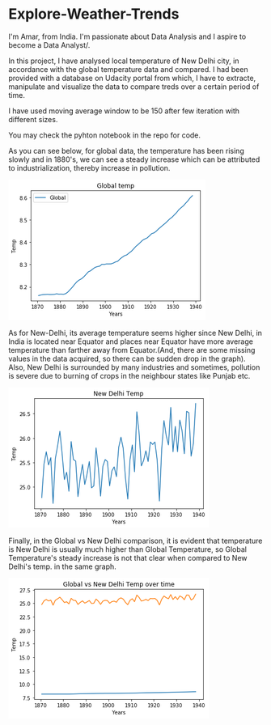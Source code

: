 # Explore-Weather-Trends

I'm Amar, from India. I'm passionate about Data Analysis and I aspire to become a Data Analyst/.

In this project, I have analysed local temperature of New Delhi city, in accordance with the global temperature data and compared. I had been provided with a database on Udacity portal from which, I have to extracte, manipulate and visualize the data to compare treds over a certain period of time.

I have used moving average window to be 150 after few iteration with different sizes.

You may check the pyhton notebook in the repo for code.

As you can see below, for global data, the temperature has been rising slowly and in 1880's, we can see a steady increase which can be attributed to industrialization, thereby increase in pollution.

![global](https://github.com/amarkt/Explore-Weather-Trends/blob/master/global.png)

As for New-Delhi, its average temperature seems higher since New Delhi, in India is located near Equator and places near Equator have more average temperature than farther away from Equator.(And, there are some missing values in the data acquired, so there can be sudden drop in the graph). Also, New Delhi is surrounded by many industries and sometimes, pollution is severe due to burning of crops in the neighbour states like Punjab etc.

![newdelhi](https://github.com/amarkt/Explore-Weather-Trends/blob/master/new%20delhi.png)

Finally, in the Global vs New Delhi comparison, it is evident that temperature is New Delhi is usually much higher than Global Temperature, so Global Temperature's steady increase is not that clear when compared to New Delhi's temp. in the same graph.

![gvsd](https://github.com/amarkt/Explore-Weather-Trends/blob/master/global%20vs%20new%20delhi.png)

